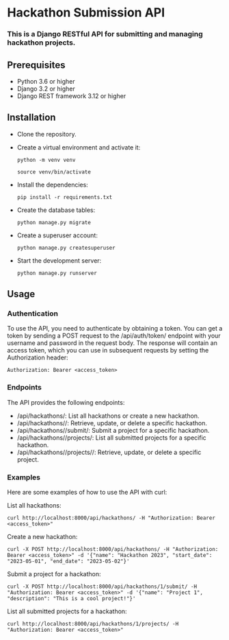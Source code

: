 # Hackathon Submission API
### This is a Django RESTful API for submitting and managing hackathon projects.


## Prerequisites
* Python 3.6 or higher
* Django 3.2 or higher
* Django REST framework 3.12 or higher


## Installation
* Clone the repository.
* Create a virtual environment and activate it:
  
    ```python -m venv venv```

    ```source venv/bin/activate```

* Install the dependencies:
  
    ```pip install -r requirements.txt```

* Create the database tables:

    ```python manage.py migrate```

* Create a superuser account:

    ```python manage.py createsuperuser```

* Start the development server:

    ```python manage.py runserver```


## Usage

### Authentication

To use the API, you need to authenticate by obtaining a token. You can get a token by sending a POST request to the /api/auth/token/ endpoint with your username and password in the request body. The response will contain an access token, which you can use in subsequent requests by setting the Authorization header:


```Authorization: Bearer <access_token>```

### Endpoints

The API provides the following endpoints:
* /api/hackathons/: List all hackathons or create a new hackathon.
* /api/hackathons/<id>/: Retrieve, update, or delete a specific hackathon.
* /api/hackathons/<id>/submit/: Submit a project for a specific hackathon.
* /api/hackathons/<id>/projects/: List all submitted projects for a specific hackathon.
* /api/hackathons/<id>/projects/<id>/: Retrieve, update, or delete a specific project.

### Examples
Here are some examples of how to use the API with curl:

List all hackathons:

```curl http://localhost:8000/api/hackathons/ -H "Authorization: Bearer <access_token>"```

Create a new hackathon:

```curl -X POST http://localhost:8000/api/hackathons/ -H "Authorization: Bearer <access_token>" -d '{"name": "Hackathon 2023", "start_date": "2023-05-01", "end_date": "2023-05-02"}'```

Submit a project for a hackathon:

```curl -X POST http://localhost:8000/api/hackathons/1/submit/ -H "Authorization: Bearer <access_token>" -d '{"name": "Project 1", "description": "This is a cool project!"}'```

List all submitted projects for a hackathon:

```curl http://localhost:8000/api/hackathons/1/projects/ -H "Authorization: Bearer <access_token>"```
